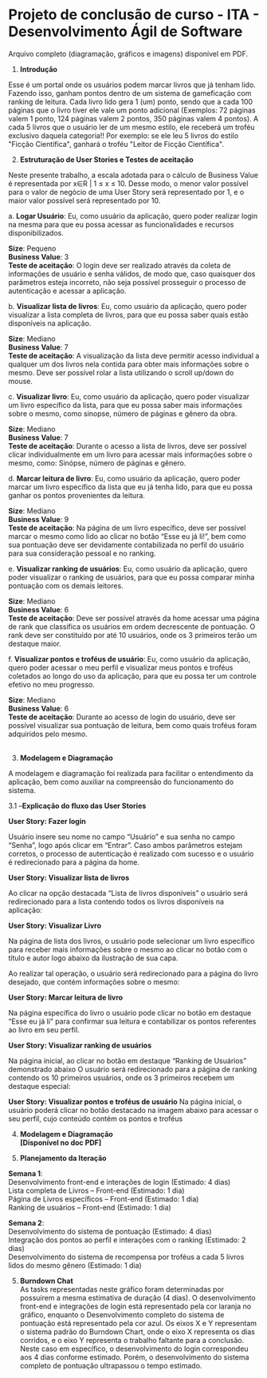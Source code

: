 # Projeto de conclusão de curso - ITA - Desenvolvimento Ágil de Software

Arquivo completo (diagramação, gráficos e imagens) disponível em PDF.

1.  <b>Introdução</b>


Esse é um portal onde os usuários podem marcar livros que já tenham lido. Fazendo isso, ganham pontos dentro de um sistema de gameficação com ranking de leitura.
Cada livro lido gera 1 (um) ponto, sendo que a cada 100 páginas que o livro tiver ele vale um ponto adicional (Exemplos: 72 páginas valem 1 ponto, 124 páginas valem 2 pontos, 350 páginas valem 4 pontos).
A cada 5 livros que o usuário ler de um mesmo estilo, ele receberá um troféu exclusivo daquela categoria!! Por exemplo: se ele leu 5 livros do estilo "Ficção Científica", ganhará o troféu "Leitor de Ficção Científica".

2.  <b>Estruturação de User Stories e Testes de aceitação</b>

Neste presente trabalho, a escala adotada para o cálculo de Business Value é representada por x∈R | 1 ≤ x ≤ 10. Desse modo, o menor valor possível para o valor de negócio de uma User Story será representado por 1, e o maior valor possível será representado por 10.

a.  <b>Logar Usuário</b>: Eu, como usuário da aplicação, quero poder realizar login na mesma para que eu possa acessar as funcionalidades e recursos disponibilizados.

<b>Size</b>: Pequeno <br>
<b>Business Value</b>: 3 <br>
<b>Teste de aceitação</b>: O login deve ser realizado através da coleta de informações de usuário e senha válidos, de modo que, caso quaisquer dos parâmetros esteja incorreto, não seja possível prosseguir o processo de autenticação e acessar a aplicação. <br>

b.  <b>Visualizar lista de livros</b>: Eu, como usuário da aplicação, quero poder visualizar a lista completa de livros, para que eu possa saber quais estão disponíveis na aplicação.

<b>Size</b>: Mediano <br>
<b>Business Value</b>: 7 <br>
<b>Teste de aceitação</b>: A visualização da lista deve permitir acesso individual a qualquer um dos livros nela contida para obter mais informações sobre o mesmo. Deve ser possível rolar a lista utilizando o scroll up/down do mouse. <br>

c.  <b>Visualizar livro</b>: Eu, como usuário da aplicação, quero poder visualizar um livro específico da lista, para que eu possa saber mais informações sobre o mesmo, como sinopse, número de páginas e gênero da obra.

<b>Size</b>: Mediano <br>
<b>Business Value</b>: 7 <br>
<b>Teste de aceitação</b>: Durante o acesso a lista de livros, deve ser possível clicar individualmente em um livro para acessar mais informações sobre o mesmo, como: Sinópse, número de páginas e gênero. <br>

d.  <b>Marcar leitura de livro</b>: Eu, como usuário da aplicação, quero poder marcar um livro específico da lista que eu já tenha lido, para que eu possa ganhar os pontos provenientes da leitura.

<b>Size</b>: Mediano <br>
<b>Business Value</b>: 9 <br>
<b>Teste de aceitação</b>: Na página de um livro específico, deve ser possível marcar o mesmo como lido ao clicar no botão “Esse eu já li!”, bem como sua pontuação deve ser devidamente contabilizada no perfil do usuário para sua consideração pessoal e no ranking.<br>

e.  <b>Visualizar ranking de usuários</b>: Eu, como usuário da aplicação, quero poder visualizar o ranking de usuários, para que eu possa comparar minha pontuação com os demais leitores.

<b>Size</b>: Mediano <br>
<b>Business Value</b>: 6 <br>
<b>Teste de aceitação</b>: Deve ser possível através da home acessar uma página de rank que classifica os usuários em ordem decrescente de pontuação. O rank deve ser constituído por até 10 usuários, onde os 3 primeiros terão um destaque maior. <br>

f.  <b>Visualizar pontos e troféus de usuário</b>: Eu, como usuário da aplicação, quero poder acessar o meu perfil e visualizar meus pontos e troféus coletados ao longo do uso da aplicação, para que eu possa ter um controle efetivo no meu progresso.

<b>Size</b>: Mediano <br>
<b>Business Value</b>: 6 <br>
<b>Teste de aceitação</b>: Durante ao acesso de login do usuário, deve ser possível visualizar sua pontuação de leitura, bem como quais troféus foram adquiridos pelo mesmo. <br> <br>


3.  <b>Modelagem e Diagramação</b><br>

A modelagem e diagramação foi realizada para facilitar o entendimento da aplicação, bem como auxiliar na compreensão do funcionamento do sistema. <br>

3.1 –<b>Explicação do fluxo das User Stories</b><br>

<b>User Story: Fazer login</b><br>


Usuário insere seu nome no campo “Usuário” e sua senha no campo “Senha”, logo após clicar em “Entrar”. Caso ambos parâmetros estejam corretos, o processo de autenticação é realizado com sucesso e o usuário é redirecionado para a página da home.


<b>User Story: Visualizar lista de livros</b><br>

Ao clicar na opção destacada “Lista de livros disponíveis” o usuário será redirecionado para a lista contendo todos os livros disponíveis na aplicação:


<b>User Story: Visualizar Livro</b><br>

Na página de lista dos livros, o usuário pode selecionar um livro específico para receber mais informações sobre o mesmo ao clicar no botão com o título e autor logo abaixo da ilustração de sua capa.

Ao realizar tal operação, o usuário será redirecionado para a página do livro desejado, que contém informações sobre o mesmo:



<b>User Story: Marcar leitura de livro</b><br>
 
Na página específica do livro o usuário pode clicar no botão em destaque “Esse eu já li” para confirmar sua leitura e contabilizar os pontos referentes ao livro em seu perfil.



<b>User Story: Visualizar ranking de usuários</b>

Na página inicial, ao clicar no botão em destaque “Ranking de Usuários” demonstrado abaixo 
O usuário será redirecionado para a página de ranking contendo os 10 primeiros usuários, onde os 3 primeiros recebem um destaque especial:

<b>User Story: Visualizar pontos e troféus de usuário</b>
Na página inicial, o usuário poderá clicar no botão destacado na imagem abaixo para acessar o seu perfil, cujo conteúdo contém os pontos e troféus

4. <b>Modelagem e Diagramação</b><br>
<b>[Disponível no doc PDF]</b>

5.  <b>Planejamento da Iteração</b>

<b>Semana 1</b>: <br>
Desenvolvimento front-end e interações de login (Estimado: 4 dias)<br>
Lista completa de Livros – Front-end (Estimado: 1 dia)<br>
Página de Livros específicos – Front-end (Estimado: 1 dia)<br>
Ranking de usuários – Front-end (Estimado: 1 dia)<br>

<b>Semana 2</b>:<br>
Desenvolvimento do sistema de pontuação (Estimado: 4 dias)<br>
Integração dos pontos ao perfil e interações com o ranking (Estimado: 2 dias)<br>
Desenvolvimento do sistema de recompensa por troféus a cada 5 livros lidos do mesmo gênero (Estimado: 1 dia)<br>

5.  <b>Burndown Chat</b> <br>
As tasks representadas neste gráfico foram determinadas por possuírem a mesma estimativa de duração (4 dias). O desenvolvimento front-end e integrações de login está representado pela cor laranja no gráfico, enquanto o Desenvolvimento completo do sistema de pontuação está representado pela cor azul. Os eixos X e Y representam o sistema padrão do Burndown Chart, onde o eixo X representa os dias corridos, e o eixo Y representa o trabalho faltante para a conclusão. Neste caso em específico, o desenvolvimento do login correspondeu aos 4 dias conforme estimado. Porém, o desenvolvimento do sistema completo de pontuação ultrapassou o tempo estimado.
 
